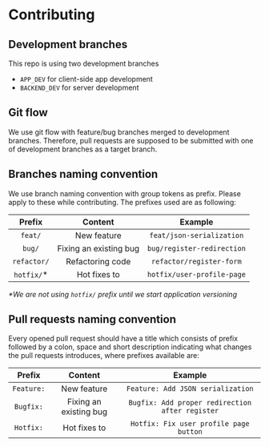 # Contributing

## Development branches

This repo is using two development branches

- `APP_DEV` for client-side app development
- `BACKEND_DEV` for server development

## Git flow

We use git flow with feature/bug branches merged to development branches. Therefore, pull requests are supposed to be submitted with one of development branches as a target branch.

## Branches naming convention

We use branch naming convention with group tokens as prefix. Please apply to these while contributing. The prefixes used are as following:

|   Prefix    |        Content         |          Example           |
| :---------: | :--------------------: | :------------------------: |
|   `feat/`   |      New feature       | `feat/json-serialization`  |
|   `bug/`    | Fixing an existing bug | `bug/register-redirection` |
| `refactor/` | Refactoring code       | `refactor/register-form`   |
| `hotfix/`\* |      Hot fixes to      | `hotfix/user-profile-page` |

_\*We are not using `hotfix/` prefix until we start application versioning_

## Pull requests naming convention

Every opened pull request should have a title which consists of prefix followed by a colon, space and short description indicating what changes the pull requests introduces, where prefixes available are:

|   Prefix   |        Content         |                     Example                     |
| :--------: | :--------------------: | :---------------------------------------------: |
| `Feature:` |      New feature       |        `Feature: Add JSON serialization`        |
| `Bugfix:`  | Fixing an existing bug | `Bugfix: Add proper redirection after register` |
| `Hotfix:`  |      Hot fixes to      |     `Hotfix: Fix user profile page button`      |
